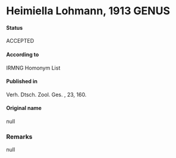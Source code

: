 Heimiella Lohmann, 1913 GENUS
=======

#### Status
ACCEPTED

#### According to
IRMNG Homonym List

#### Published in
Verh. Dtsch. Zool. Ges. , 23, 160.

#### Original name
null

### Remarks
null